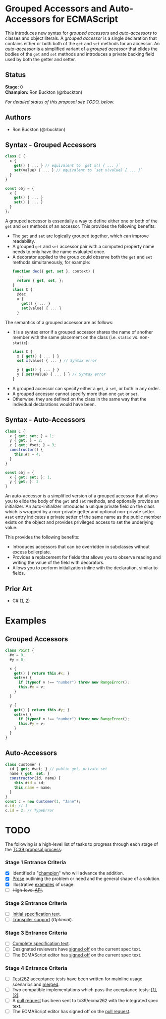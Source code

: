 # Grouped Accessors and Auto-Accessors for ECMAScript

This introduces new syntax for _grouped accessors_ and _auto-accessors_ to classes and object literals. 
A _grouped accessor_ is a single declaration that contains either or both both of the `get` and `set` methods for an accessor. 
An _auto-accessor_ is a simplified variant of a _grouped accessor_ that elides the bodies of the `get` and `set` methods and
introduces a private backing field used by both the getter and setter.

## Status

**Stage:** 0  
**Champion:** Ron Buckton (@rbuckton)  

_For detailed status of this proposal see [TODO](#todo), below._  

## Authors

* Ron Buckton (@rbuckton)  

## Syntax - Grouped Accessors

```js
class C {
  x {
    get() { ... } // equivalent to `get x() { ... }`
    set(value) { ... } // equivalent to `set x(value) { ... }`
  }
}

const obj = {
  x {
    get() { ... }
    set() { ... }
  }
};
```

A grouped accessor is essentially a way to define either one or both of the `get` and `set` methods of an accessor. This provides 
the following benefits:
- The `get` and `set` are logically grouped together, which can improve readability.
- A grouped `get` and `set` accessor pair with a computed property name needs to only have the name evaluated once.
- A decorator applied to the group could observe both the `get` and `set` methods simultaneously, for example:
  ```js
  function dec({ get, set }, context) {
    ...
    return { get, set, };
  }
  class C {
    @dec
    x {
      get() { ... }
      set(value) { ... }
    }
  ```

The semantics of a grouped accessor are as follows:
- It is a syntax error if a grouped accessor shares the name of another member with the same placement on the class 
  (i.e. `static` vs. non-`static`):
  ```js
  class C {
    x { get() { ... } }
    set x(value) { ... } // Syntax error

    y { get() { ... } }
    y { set(value) { ... } } // Syntax error
  }
  ```
- A grouped accessor can specify either a `get`, a `set`, or both in any order.
- A grouped accessor cannot specify more than one `get` or `set`.
- Otherwise, they are defined on the class in the same way that the individual declarations would have been.

## Syntax - Auto-Accessors

```js
class C {
  x { get; set; } = 1;
  y { get; } = 2;
  z { get; #set; } = 3;
  constructor() {
    this.#z = 4;
  }
}

const obj = {
  x { get; set; }: 1,
  y { get; }: 2
}
```

An auto-accessor is a simplified version of a grouped accessor that allows you to elide the body of the `get` 
and `set` methods, and optionally provide an initializer. An auto-initializer introduces a unique private field on 
the class which is wrapped by a non-private getter and optional non-private setter. `#set` entry indicates a 
private setter of the same name as the public member exists on the object and provides privileged access to set the 
underlying value.

This provides the following benefits:
- Introduces accessors that can be overridden in subclasses without excess boilerplate.
- Provides a replacement for fields that allows you to observe reading and writing the value of the field with decorators.
- Allows you to perform initialization inline with the declaration, similar to fields.


## Prior Art
- C# ([1](https://docs.microsoft.com/en-us/dotnet/csharp/programming-guide/classes-and-structs/using-properties), [2](https://docs.microsoft.com/en-us/dotnet/csharp/programming-guide/classes-and-structs/auto-implemented-properties))

# Examples

## Grouped Accessors

```js
class Point {
  #x = 0;
  #y = 0;

  x {
    get() { return this.#x; }
    set(v) {
      if (typeof v !== "number") throw new RangeError();
      this.#x = v;
    }
  }

  y {
    get() { return this.#y; }
    set(v) {
      if (typeof v !== "number") throw new RangeError();
      this.#y = v;
    }
  }
}
```

## Auto-Accessors

```js
class Customer {
  id { get; #set; } // public get, private set
  name { get; set; }
  constructor(id, name) {
    this.#id = id;
    this.name = name;
  }
}
const c = new Customer(1, "Jane");
c.id; // 1
c.id = 2; // TypeError
```

# TODO

The following is a high-level list of tasks to progress through each stage of the [TC39 proposal process](https://tc39.github.io/process-document/):

### Stage 1 Entrance Criteria

* [x] Identified a "[champion][Champion]" who will advance the addition.  
* [x] [Prose][Prose] outlining the problem or need and the general shape of a solution.  
* [x] Illustrative [examples][Examples] of usage.  
* [ ] ~~High-level [API][API].~~  

### Stage 2 Entrance Criteria

* [ ] [Initial specification text][Specification].  
* [ ] [Transpiler support][Transpiler] (_Optional_).  

### Stage 3 Entrance Criteria

* [ ] [Complete specification text][Specification].  
* [ ] Designated reviewers have [signed off][Stage3ReviewerSignOff] on the current spec text.  
* [ ] The ECMAScript editor has [signed off][Stage3EditorSignOff] on the current spec text.  

### Stage 4 Entrance Criteria

* [ ] [Test262](https://github.com/tc39/test262) acceptance tests have been written for mainline usage scenarios and [merged][Test262PullRequest].  
* [ ] Two compatible implementations which pass the acceptance tests: [\[1\]][Implementation1], [\[2\]][Implementation2].  
* [ ] A [pull request][Ecma262PullRequest] has been sent to tc39/ecma262 with the integrated spec text.  
* [ ] The ECMAScript editor has signed off on the [pull request][Ecma262PullRequest].  
<!--#endregion:todo-->

[Process]: https://tc39.github.io/process-document/
[Proposals]: https://github.com/tc39/proposals/
[Grammarkdown]: http://github.com/rbuckton/grammarkdown#readme
[Champion]: #status
[Prose]: #motivations
[Examples]: #examples
[API]: #api
[Specification]: #todo
[Transpiler]: #todo
[Stage3ReviewerSignOff]: #todo
[Stage3EditorSignOff]: #todo
[Test262PullRequest]: #todo
[Implementation1]: #todo
[Implementation2]: #todo
[Ecma262PullRequest]: #todo
